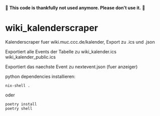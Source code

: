 🚨 **This code is thankfully not used anymore. Please don't use it.** 🚨

# wiki_kalenderscraper

Kalenderscraper fuer wiki.muc.ccc.de/kalender, Export zu .ics und .json

Exportiert alle Events der Tabelle zu
wiki_kalender.ics
wiki_kalender_public.ics

Exportiert das naechste Event zu
nextevent.json
(fuer anzeiger)

python dependencies installieren:

    nix-shell .
  
oder

    poetry install
    poetry shell
